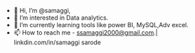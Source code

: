 - 👋 Hi, I’m @samaggi,
- 👀 I’m interested in Data analytics.
- 🌱 I’m currently learning tools like power BI, MySQL,Adv excel.
- 📫 How to reach me - ssamaggi2000@gmail.com.| linkdin.com/in/samaggi sarode

<!---
samaggisarode/samaggisarode is a ✨ special ✨ repository because its `README.md` (this file) appears on your GitHub profile.
You can click the Preview link to take a look at your changes.
--->
